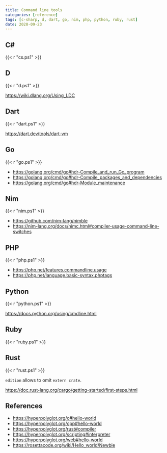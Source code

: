 ```yaml
---
title: Command line tools
categories: [reference]
tags: [c-sharp, d, dart, go, nim, php, python, ruby, rust]
date: 2020-09-23
---
```


## C#

{{< r "cs.ps1" >}}

## D

{{< r "d.ps1" >}}

<https://wiki.dlang.org/Using_LDC>

## Dart

{{< r "dart.ps1" >}}

<https://dart.dev/tools/dart-vm>

## Go

{{< r "go.ps1" >}}

- <https://golang.org/cmd/go#hdr-Compile_and_run_Go_program>
- <https://golang.org/cmd/go#hdr-Compile_packages_and_dependencies>
- <https://golang.org/cmd/go#hdr-Module_maintenance>

## Nim

{{< r "nim.ps1" >}}

- <https://github.com/nim-lang/nimble>
- <https://nim-lang.org/docs/nimc.html#compiler-usage-command-line-switches>

## PHP

{{< r "php.ps1" >}}

- <https://php.net/features.commandline.usage>
- <https://php.net/language.basic-syntax.phptags>

## Python

{{< r "python.ps1" >}}

<https://docs.python.org/using/cmdline.html>

## Ruby

{{< r "ruby.ps1" >}}

## Rust

{{< r "rust.ps1" >}}

`edition` allows to omit `extern crate`.

<https://doc.rust-lang.org/cargo/getting-started/first-steps.html>

## References

- <https://hyperpolyglot.org/c#hello-world>
- <https://hyperpolyglot.org/cpp#hello-world>
- <https://hyperpolyglot.org/rust#compiler>
- <https://hyperpolyglot.org/scripting#interpreter>
- <https://hyperpolyglot.org/web#hello-world>
- <https://rosettacode.org/wiki/Hello_world/Newbie>
